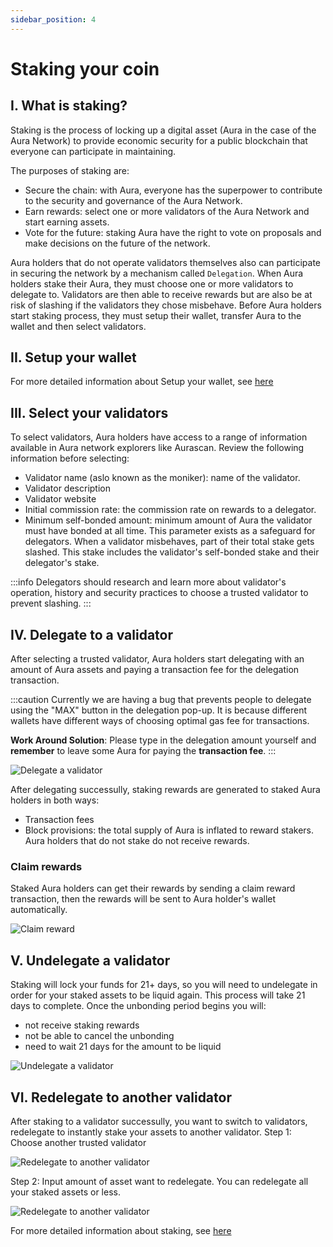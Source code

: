 ```yaml
---
sidebar_position: 4
---
```


# Staking your coin

## I. What is staking?
Staking is the process of locking up a digital asset (Aura in the case of the Aura Network) to provide economic security for a public blockchain that everyone can participate in maintaining.

The purposes of staking are:
- Secure the chain: with Aura, everyone has the superpower to contribute to the security and governance of the Aura Network.
- Earn rewards: select one or more validators of the Aura Network and start earning assets.
- Vote for the future: staking Aura have the right to vote on proposals and make decisions on the future of the network.

Aura holders that do not operate validators themselves also can participate in securing the network by a mechanism called `Delegation`. When Aura holders stake their Aura, they must choose one or more validators to delegate to. Validators are then able to receive rewards but are also be at risk of slashing if the validators they chose misbehave.
Before Aura holders start staking process, they must setup their wallet, transfer Aura to the wallet and then select validators.

## II. Setup your wallet
For more detailed information about Setup your wallet, see [here](./wallet.md)

## III. Select your validators
To select validators, Aura holders have access to a range of information available in Aura network explorers like Aurascan. Review the following information before selecting:
- Validator name (aslo known as the moniker): name of the validator.
- Validator description
- Validator website
- Initial commission rate: the commission rate on rewards to a delegator.
- Minimum self-bonded amount: minimum amount of Aura the validator must have bonded at all time. This parameter exists as a safeguard for delegators. When a validator misbehaves, part of their total stake gets slashed. This stake includes the validator's self-bonded stake and their delegator's stake.

:::info
Delegators should research and learn more about validator's operation, history and security practices to choose a trusted validator to prevent slashing.
:::

## IV. Delegate to a validator
After selecting a trusted validator, Aura holders start delegating with an amount of Aura assets and paying a transaction fee for the delegation transaction.


:::caution
Currently we are having a bug that prevents people to delegate using the "MAX" button in the delegation pop-up. It is because different wallets have different ways of choosing optimal gas fee for transactions.

**Work Around Solution**: Please type in the delegation amount yourself and **remember** to leave some Aura for paying the **transaction fee**.
:::

![Delegate a validator](/img/delegate-validator.png)

After delegating successully, staking rewards are generated to staked Aura holders in both ways:
- Transaction fees
- Block provisions: the total supply of Aura is inflated to reward stakers. Aura holders that do not stake do not receive rewards.

### Claim rewards 
Staked Aura holders can get their rewards by sending a claim reward transaction, then the rewards will be sent to Aura holder's wallet automatically.

![Claim reward](/img/claim-reward.png)

## V. Undelegate a validator
Staking will lock your funds for 21+ days, so you will need to undelegate in order for your staked assets to be liquid again. This process will take 21 days to complete. Once the unbonding period begins you will:
- not receive staking rewards
- not be able to cancel the unbonding
- need to wait 21 days for the amount to be liquid

![Undelegate a validator](/img/undelegate.png)

## VI. Redelegate to another validator
After staking to a validator successully, you want to switch to validators, redelegate to instantly stake your assets to another validator.
Step 1: Choose another trusted validator

![Redelegate to another validator](/img/redelegate-select-validator.png)

Step 2: Input amount of asset want to redelegate. You can redelegate all your staked assets or less.

![Redelegate to another validator](/img/redelegate-amount.png)

For more detailed information about staking, see [here](https://docs.aura.network/overview/protocol/staking)




